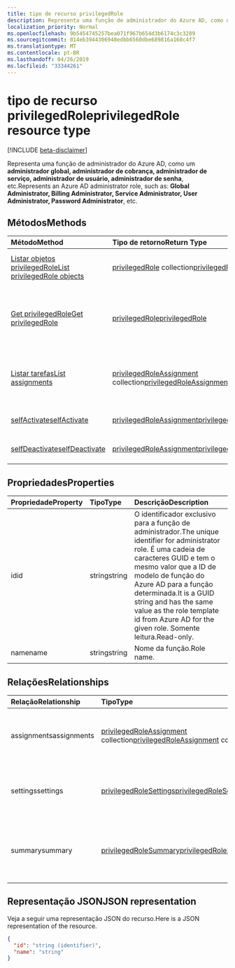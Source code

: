 ```yaml
---
title: tipo de recurso privilegedRole
description: Representa uma função de administrador do Azure AD, como um **administrador global, administrador de cobrança, administrador de serviço, administrador de usuário, administrador de senha**, etc.
localization_priority: Normal
ms.openlocfilehash: 9b5454745257bea071f967b654d3b6174c3c3289
ms.sourcegitcommit: 014eb3944306948edbb6560dbe689816a168c4f7
ms.translationtype: MT
ms.contentlocale: pt-BR
ms.lasthandoff: 04/26/2019
ms.locfileid: "33344261"
---
```

# <a name="privilegedrole-resource-type"></a><span data-ttu-id="aac59-103">tipo de recurso privilegedRole</span><span class="sxs-lookup"><span data-stu-id="aac59-103">privilegedRole resource type</span></span>

[!INCLUDE [beta-disclaimer](../../includes/beta-disclaimer.md)]

<span data-ttu-id="aac59-104">Representa uma função de administrador do Azure AD, como um **administrador global, administrador de cobrança, administrador de serviço, administrador de usuário, administrador de senha**, etc.</span><span class="sxs-lookup"><span data-stu-id="aac59-104">Represents an Azure AD administrator role, such as: **Global Administrator, Billing Administrator, Service Administrator, User Administrator, Password Administrator**, etc.</span></span>


## <a name="methods"></a><span data-ttu-id="aac59-105">Métodos</span><span class="sxs-lookup"><span data-stu-id="aac59-105">Methods</span></span>

| <span data-ttu-id="aac59-106">Método</span><span class="sxs-lookup"><span data-stu-id="aac59-106">Method</span></span>           | <span data-ttu-id="aac59-107">Tipo de retorno</span><span class="sxs-lookup"><span data-stu-id="aac59-107">Return Type</span></span>    |<span data-ttu-id="aac59-108">Descrição</span><span class="sxs-lookup"><span data-stu-id="aac59-108">Description</span></span>|
|:---------------|:--------|:----------|
|[<span data-ttu-id="aac59-109">Listar objetos privilegedRole</span><span class="sxs-lookup"><span data-stu-id="aac59-109">List privilegedRole objects</span></span>](../api/privilegedrole-list.md) | <span data-ttu-id="aac59-110">[privilegedRole](privilegedrole.md) collection</span><span class="sxs-lookup"><span data-stu-id="aac59-110">[privilegedRole](privilegedrole.md) collection</span></span>|<span data-ttu-id="aac59-111">Obtenha a coleção de privilegedRole.</span><span class="sxs-lookup"><span data-stu-id="aac59-111">Get the collection of privilegedRole.</span></span>|
|[<span data-ttu-id="aac59-112">Get privilegedRole</span><span class="sxs-lookup"><span data-stu-id="aac59-112">Get privilegedRole</span></span>](../api/privilegedrole-get.md) | [<span data-ttu-id="aac59-113">privilegedRole</span><span class="sxs-lookup"><span data-stu-id="aac59-113">privilegedRole</span></span>](privilegedrole.md) |<span data-ttu-id="aac59-114">Leia as propriedades e os relacionamentos do objeto privilegedRole.</span><span class="sxs-lookup"><span data-stu-id="aac59-114">Read properties and relationships of privilegedRole object.</span></span>|
|[<span data-ttu-id="aac59-115">Listar tarefas</span><span class="sxs-lookup"><span data-stu-id="aac59-115">List assignments</span></span>](../api/privilegedrole-list-assignments.md) |<span data-ttu-id="aac59-116">[privilegedRoleAssignment](privilegedroleassignment.md) collection</span><span class="sxs-lookup"><span data-stu-id="aac59-116">[privilegedRoleAssignment](privilegedroleassignment.md) collection</span></span>| <span data-ttu-id="aac59-117">Obtenha uma coleção de objetos Assignment para essa função.</span><span class="sxs-lookup"><span data-stu-id="aac59-117">Get a assignment object collection for this role.</span></span>|
|[<span data-ttu-id="aac59-118">selfActivate</span><span class="sxs-lookup"><span data-stu-id="aac59-118">selfActivate</span></span>](../api/privilegedrole-selfactivate.md)|[<span data-ttu-id="aac59-119">privilegedRoleAssignment</span><span class="sxs-lookup"><span data-stu-id="aac59-119">privilegedRoleAssignment</span></span>](privilegedroleassignment.md)|<span data-ttu-id="aac59-120">Ative a função atribuída.</span><span class="sxs-lookup"><span data-stu-id="aac59-120">Activate the assigned role.</span></span>|
|[<span data-ttu-id="aac59-121">selfDeactivate</span><span class="sxs-lookup"><span data-stu-id="aac59-121">selfDeactivate</span></span>](../api/privilegedrole-selfdeactivate.md)|[<span data-ttu-id="aac59-122">privilegedRoleAssignment</span><span class="sxs-lookup"><span data-stu-id="aac59-122">privilegedRoleAssignment</span></span>](privilegedroleassignment.md)|<span data-ttu-id="aac59-123">DesAtive a função atribuída.</span><span class="sxs-lookup"><span data-stu-id="aac59-123">Deactivate the assigned role.</span></span>|

## <a name="properties"></a><span data-ttu-id="aac59-124">Propriedades</span><span class="sxs-lookup"><span data-stu-id="aac59-124">Properties</span></span>
| <span data-ttu-id="aac59-125">Propriedade</span><span class="sxs-lookup"><span data-stu-id="aac59-125">Property</span></span>     | <span data-ttu-id="aac59-126">Tipo</span><span class="sxs-lookup"><span data-stu-id="aac59-126">Type</span></span>   |<span data-ttu-id="aac59-127">Descrição</span><span class="sxs-lookup"><span data-stu-id="aac59-127">Description</span></span>|
|:---------------|:--------|:----------|
|<span data-ttu-id="aac59-128">id</span><span class="sxs-lookup"><span data-stu-id="aac59-128">id</span></span>|<span data-ttu-id="aac59-129">string</span><span class="sxs-lookup"><span data-stu-id="aac59-129">string</span></span>|<span data-ttu-id="aac59-130">O identificador exclusivo para a função de administrador.</span><span class="sxs-lookup"><span data-stu-id="aac59-130">The unique identifier for administrator role.</span></span> <span data-ttu-id="aac59-131">É uma cadeia de caracteres GUID e tem o mesmo valor que a ID de modelo de função do Azure AD para a função determinada.</span><span class="sxs-lookup"><span data-stu-id="aac59-131">It is a GUID string and has the same value as the role template id from Azure AD for the given role.</span></span> <span data-ttu-id="aac59-132">Somente leitura.</span><span class="sxs-lookup"><span data-stu-id="aac59-132">Read-only.</span></span>|
|<span data-ttu-id="aac59-133">name</span><span class="sxs-lookup"><span data-stu-id="aac59-133">name</span></span>|<span data-ttu-id="aac59-134">string</span><span class="sxs-lookup"><span data-stu-id="aac59-134">string</span></span>|<span data-ttu-id="aac59-135">Nome da função.</span><span class="sxs-lookup"><span data-stu-id="aac59-135">Role name.</span></span>|

## <a name="relationships"></a><span data-ttu-id="aac59-136">Relações</span><span class="sxs-lookup"><span data-stu-id="aac59-136">Relationships</span></span>
| <span data-ttu-id="aac59-137">Relação</span><span class="sxs-lookup"><span data-stu-id="aac59-137">Relationship</span></span> | <span data-ttu-id="aac59-138">Tipo</span><span class="sxs-lookup"><span data-stu-id="aac59-138">Type</span></span>   |<span data-ttu-id="aac59-139">Descrição</span><span class="sxs-lookup"><span data-stu-id="aac59-139">Description</span></span>|
|:---------------|:--------|:----------|
|<span data-ttu-id="aac59-140">assignments</span><span class="sxs-lookup"><span data-stu-id="aac59-140">assignments</span></span>|<span data-ttu-id="aac59-141">[privilegedRoleAssignment](privilegedroleassignment.md) collection</span><span class="sxs-lookup"><span data-stu-id="aac59-141">[privilegedRoleAssignment](privilegedroleassignment.md) collection</span></span>| <span data-ttu-id="aac59-142">As atribuições para essa função.</span><span class="sxs-lookup"><span data-stu-id="aac59-142">The assignments for this role.</span></span> <span data-ttu-id="aac59-143">Somente leitura.</span><span class="sxs-lookup"><span data-stu-id="aac59-143">Read-only.</span></span> <span data-ttu-id="aac59-144">Anulável.</span><span class="sxs-lookup"><span data-stu-id="aac59-144">Nullable.</span></span>|
|<span data-ttu-id="aac59-145">settings</span><span class="sxs-lookup"><span data-stu-id="aac59-145">settings</span></span>|[<span data-ttu-id="aac59-146">privilegedRoleSettings</span><span class="sxs-lookup"><span data-stu-id="aac59-146">privilegedRoleSettings</span></span>](privilegedrolesettings.md)| <span data-ttu-id="aac59-147">As configurações dessa função.</span><span class="sxs-lookup"><span data-stu-id="aac59-147">The settings for this role.</span></span> <span data-ttu-id="aac59-148">Somente leitura.</span><span class="sxs-lookup"><span data-stu-id="aac59-148">Read-only.</span></span> <span data-ttu-id="aac59-149">Anulável.</span><span class="sxs-lookup"><span data-stu-id="aac59-149">Nullable.</span></span>|
|<span data-ttu-id="aac59-150">summary</span><span class="sxs-lookup"><span data-stu-id="aac59-150">summary</span></span>|[<span data-ttu-id="aac59-151">privilegedRoleSummary</span><span class="sxs-lookup"><span data-stu-id="aac59-151">privilegedRoleSummary</span></span>](privilegedrolesummary.md)| <span data-ttu-id="aac59-152">As informações resumidas para essa função.</span><span class="sxs-lookup"><span data-stu-id="aac59-152">The summary information for this role.</span></span> <span data-ttu-id="aac59-153">Somente leitura.</span><span class="sxs-lookup"><span data-stu-id="aac59-153">Read-only.</span></span> <span data-ttu-id="aac59-154">Anulável.</span><span class="sxs-lookup"><span data-stu-id="aac59-154">Nullable.</span></span>|

## <a name="json-representation"></a><span data-ttu-id="aac59-155">Representação JSON</span><span class="sxs-lookup"><span data-stu-id="aac59-155">JSON representation</span></span>

<span data-ttu-id="aac59-156">Veja a seguir uma representação JSON do recurso.</span><span class="sxs-lookup"><span data-stu-id="aac59-156">Here is a JSON representation of the resource.</span></span>

<!-- {
  "blockType": "resource",
  "optionalProperties": [

  ],
  "keyProperty": "id",
  "baseType":"microsoft.graph.entity",
  "@odata.type": "microsoft.graph.privilegedRole"
}-->

```json
{
  "id": "string (identifier)",
  "name": "string"
}

```

<!-- uuid: 8fcb5dbc-d5aa-4681-8e31-b001d5168d79
2015-10-25 14:57:30 UTC -->
<!--
{
  "type": "#page.annotation",
  "description": "privilegedRole resource",
  "keywords": "",
  "section": "documentation",
  "tocPath": "",
  "suppressions": []
}
-->

